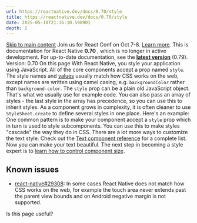 ```yaml
---
url: https://reactnative.dev/docs/0.70/style
title: https://reactnative.dev/docs/0.70/style
date: 2025-05-10T21:36:10.598901
depth: 2
---
```


[Skip to main content](https://reactnative.dev/docs/0.70/style#__docusaurus_skipToContent_fallback)
Join us for React Conf on Oct 7-8. [Learn more](https://conf.react.dev).
This is documentation for React Native **0.70** , which is no longer in active development.
For up-to-date documentation, see the **[latest version](https://reactnative.dev/docs/style)** (0.79).
Version: 0.70
On this page
With React Native, you style your application using JavaScript. All of the core components accept a prop named `style`. The style names and [values](https://reactnative.dev/docs/0.70/colors) usually match how CSS works on the web, except names are written using camel casing, e.g. `backgroundColor` rather than `background-color`.
The `style` prop can be a plain old JavaScript object. That's what we usually use for example code. You can also pass an array of styles - the last style in the array has precedence, so you can use this to inherit styles.
As a component grows in complexity, it is often cleaner to use `StyleSheet.create` to define several styles in one place. Here's an example:
One common pattern is to make your component accept a `style` prop which in turn is used to style subcomponents. You can use this to make styles "cascade" the way they do in CSS.
There are a lot more ways to customize the text style. Check out the [Text component reference](https://reactnative.dev/docs/0.70/text) for a complete list.
Now you can make your text beautiful. The next step in becoming a style expert is to [learn how to control component size](https://reactnative.dev/docs/0.70/height-and-width).
## Known issues[​](https://reactnative.dev/docs/0.70/style#known-issues "Direct link to Known issues")
  * [react-native#29308](https://github.com/facebook/react-native/issues/29308#issuecomment-792864162): In some cases React Native does not match how CSS works on the web, for example the touch area never extends past the parent view bounds and on Android negative margin is not supported.


Is this page useful?



